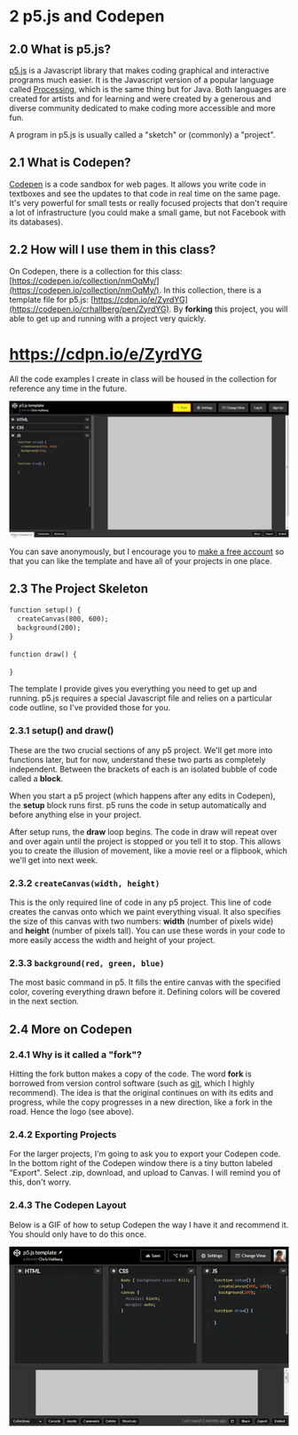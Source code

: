# 2 p5.js and Codepen

## 2.0 What is p5.js?

[p5.js](https://p5js.org/) is a Javascript library that makes coding graphical and interactive programs much easier. It is the Javascript version of a popular language called [Processing](https://processing.org/), which is the same thing but for Java. Both languages are created for artists and for learning and were created by a generous and diverse community dedicated to make coding more accessible and more fun.

A program in p5.js is usually called a "sketch" or (commonly) a "project".

## 2.1 What is Codepen?

[Codepen](https://codepen.io) is a code sandbox for web pages. It allows you write code in textboxes and see the updates to that code in real time on the same page. It's very powerful for small tests or really focused projects that don't require a lot of infrastructure (you could make a small game, but not Facebook with its databases).

## 2.2 How will I use them in this class?

On Codepen, there is a collection for this class: [https://codepen.io/collection/nmOqMy/](https://codepen.io/collection/nmOqMy/). In this collection, there is a template file for p5.js: [https://cdpn.io/e/ZyrdYG](https://codepen.io/crhallberg/pen/ZyrdYG). By **forking** this project, you will able to get up and running with a project very quickly.

# https://cdpn.io/e/ZyrdYG

All the code examples I create in class will be housed in the collection for reference any time in the future.

![Fork button is in the top left](./forkbutton.jpg)

You can save anonymously, but I encourage you to [make a free account](https://codepen.io/accounts/signup) so that you can like the template and have all of your projects in one place.

## 2.3 The Project Skeleton

```JS
function setup() {
  createCanvas(800, 600);
  background(200);
}

function draw() {

}

```

The template I provide gives you everything you need to get up and running. p5.js requires a special Javascript file and relies on a particular code outline, so I've provided those for you.

### 2.3.1 setup() and draw()

These are the two crucial sections of any p5 project. We'll get more into functions later, but for now, understand these two parts as completely independent. Between the brackets of each is an isolated bubble of code called a **block**.

When you start a p5 project (which happens after any edits in Codepen), the **setup** block runs first. p5 runs the code in setup automatically and before anything else in your project.

After setup runs, the **draw** loop begins. The code in draw will repeat over and over again until the project is stopped or you tell it to stop. This allows you to create the illusion of movement, like a movie reel or a flipbook, which we'll get into next week.

### 2.3.2 `createCanvas(width, height)`

This is the only required line of code in any p5 project. This line of code creates the canvas onto which we paint everything visual. It also specifies the size of this canvas with two numbers: **width** (number of pixels wide) and **height** (number of pixels tall). You can use these words in your code to more easily access the width and height of your project.

### 2.3.3 `background(red, green, blue)`

The most basic command in p5. It fills the entire canvas with the specified color, covering everything drawn before it. Defining colors will be covered in the next section.


## 2.4 More on Codepen

### 2.4.1 Why is it called a "fork"?

Hitting the fork button makes a copy of the code. The word **fork** is borrowed from version control software (such as [git](https://git-scm.com/), which I highly recommend). The idea is that the original continues on with its edits and progress, while the copy progresses in a new direction, like a fork in the road. Hence the logo (see above).

### 2.4.2 Exporting Projects

For the larger projects, I'm going to ask you to export your Codepen code. In the bottom right of the Codepen window there is a tiny button labeled "Export". Select .zip, download, and upload to Canvas. I will remind you of this, don't worry.

### 2.4.3 The Codepen Layout

Below is a GIF of how to setup Codepen the way I have it and recommend it. You should only have to do this once.

!["Change View", bottom left button, drag JS window top up](./layout.gif)
